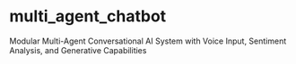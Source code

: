 # multi_agent_chatbot
Modular Multi-Agent Conversational AI System with Voice Input, Sentiment Analysis, and Generative Capabilities
